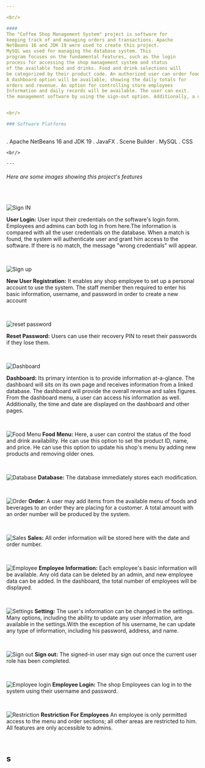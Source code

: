 ```yaml
---

<br/>

#### 
The "Coffee Shop Management System" project is software for
keeping track of and managing orders and transactions. Apache 
NetBeans 16 and JDK 19 were used to create this project.
MySQL was used for managing the database system. This 
program focuses on the fundamental features, such as the login
process for accessing the shop management system and status
of the available food and drinks. Food and drink selections will
be categorized by their product code. An authorized user can order food and drinks and track their order using an order number. A user can add several orders and remove any order he wants. A 
A dashboard option will be available, showing the daily totals for
orders and revenue. An option for controlling store employees
Information and daily records will be available. The user can exit.
the management software by using the sign-out option. Additionally, a user can modify his settings and, in the event that he forgets his password, reset it. The database will be immediately updated with all changes.


<br/>

### Software Platforms
 
```
. Apache NetBeans 16 and JDK 19
. JavaFX
. Scene Builder
. MySQL
. CSS

```
<br/>

--- 
```


###### Here are some images showing this project's features

<br/>

![Sign IN](https://github.com/nayemuddinn/Coffee-Shop-Management-System/assets/126597905/81f4e46e-6a6f-4b22-b1b1-0aa244e55ec9)

**User Login:**   User input their credentials on the software's 
login form. Employees and admins can both log in from here.The information is compared with all the user 
credentials on the database. When a match is found, the system will 
authenticate user and grant him access to the software. If there is no match, the message "wrong credentials" will appear.

<br/>

![Sign up](https://github.com/nayemuddinn/Coffee-Shop-Management-System/assets/126597905/6588fe71-d06c-4b32-8739-33fe37f818cd)
 
**New User Registration:**  It enables any shop employee to 
set up a personal account to use the system. The staff member then required 
to enter his basic information, username, and password in 
order to create a new account

<br/>

![reset password](https://github.com/nayemuddinn/Coffee-Shop-Management-System/assets/126597905/007631f6-2beb-431c-894a-354989eb3e18)

**Reset Password:** Users can use their recovery PIN to reset their passwords if they lose them.



<br/>

![Dashboard](https://github.com/nayemuddinn/Coffee-Shop-Management-System/assets/126597905/b66e6abd-9c20-4c4d-aca8-a6c2f36e8a2f)

**Dashboard:** Its primary intention is to provide information
at-a-glance. The dashboard will sits on its own page and 
receives information from a linked database. The 
dashboard will provide the overall revenue and sales 
figures. From the dashboard menu, a user can access his 
information as well. Additionally, the time and date are displayed on the dashboard and other pages.



<br/>

![Food Menu](https://github.com/nayemuddinn/Coffee-Shop-Management-System/assets/126597905/78ff62d2-a58a-4823-820b-c32048443507)
**Food Menu:** Here, a user can control the status 
of the food and drink availability. He can use this option to 
set the product ID, name, and price. He can use this option 
to update his shop's menu by adding new products and 
removing older ones.

<br/>


![Database](https://github.com/nayemuddinn/Coffee-Shop-Management-System/assets/126597905/6113d263-21de-494b-8190-36e7f4130758)
**Database:** The database immediately stores each modification.


<br/>

![Order](https://github.com/nayemuddinn/Coffee-Shop-Management-System/assets/126597905/258eb82a-b05b-4e94-82a1-af69c66d41e4)
**Order:** A user may add items from the available menu of foods and beverages to an order they are placing for a customer. A total amount with an order number will be produced by the system.


<br/>


![Sales](https://github.com/nayemuddinn/Coffee-Shop-Management-System/assets/126597905/bc0c61df-968e-4dcf-8856-5e68101f4cd9)
**Sales:** All order information will be stored here with the date and order number.


<br/>

![Employee](https://github.com/nayemuddinn/Coffee-Shop-Management-System/assets/126597905/596b3047-91fb-4dcd-8960-d6797fb97eb8)
**Employee Information:** Each employee's basic information will be available.  Any old data can be deleted by an admin, and new employee data can be added. In the dashboard, the total number of employees will be displayed.


<br/>

![Settings](https://github.com/nayemuddinn/Coffee-Shop-Management-System/assets/126597905/f84a06e4-0a5a-4e04-964b-920811c9ea5b)
**Setting:** The user's information can be changed in the settings. Many options, including the ability to update any user information, are available in the settings.With the exception of his username, he can update any type of information, including his password, address, and name.


<br/>

![Sign out](https://github.com/nayemuddinn/Coffee-Shop-Management-System/assets/126597905/0b85b29d-475b-4530-bc99-cf752c873f23)
**Sign out:**  The signed-in user may sign out once the current user role has been completed. 

<br/>


![Employee login](https://github.com/nayemuddinn/Coffee-Shop-Management-System/assets/126597905/8032e71b-c999-49fa-85bb-836fac6e5537)
**Employee Login:** The shop Employees can log in to the system using their username and password.

<br/>


![Restriction](https://github.com/nayemuddinn/Coffee-Shop-Management-System/assets/126597905/1aff117a-4dc5-4931-9b8b-2069d81c92ee)
**Restriction For Employees** An employee is only permitted access to the menu and order sections; all other areas are restricted to him. All features are only accessible to admins.



<br/>


s
---




